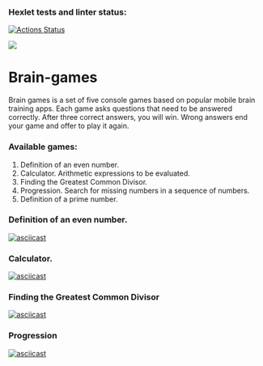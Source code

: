 ### Hexlet tests and linter status:

[![Actions Status](https://github.com/Vasily7277/frontend-project-44/workflows/hexlet-check/badge.svg)](https://github.com/Vasily7277/frontend-project-44/actions)

<a href="https://codeclimate.com/github/Vasily7277/frontend-project-44/maintainability"><img src="https://api.codeclimate.com/v1/badges/f65d5fbb871c20cbdb09/maintainability" /></a>

# Brain-games

Brain games is a set of five console games based on popular mobile brain training apps. Each game asks questions that need to be answered correctly. After three correct answers, you will win. Wrong answers end your game and offer to play it again.

### Available games:

1. Definition of an even number.
2. Calculator. Arithmetic expressions to be evaluated.
3. Finding the Greatest Common Divisor.
4. Progression. Search for missing numbers in a sequence of numbers.
5. Definition of a prime number.

### Definition of an even number.

[![asciicast](https://asciinema.org/a/524546.svg)](https://asciinema.org/a/524546)

### Calculator.

[![asciicast](https://asciinema.org/a/524759.svg)](https://asciinema.org/a/524759)

### Finding the Greatest Common Divisor

[![asciicast](https://asciinema.org/a/525291.svg)](https://asciinema.org/a/525291)

### Progression

[![asciicast](https://asciinema.org/a/525315.svg)](https://asciinema.org/a/525315)